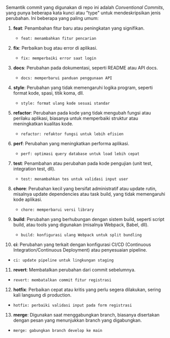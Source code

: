 Semantik commit yang digunakan di repo ini adalah *Conventional Commits*, yang punya beberapa kata kunci atau "type" untuk mendeskripsikan jenis perubahan. Ini beberapa yang paling umum:

1. **feat**: Penambahan fitur baru atau peningkatan yang signifikan.
   - `feat: menambahkan fitur pencarian`

2. **fix**: Perbaikan bug atau error di aplikasi.
   - `fix: memperbaiki error saat login`

3. **docs**: Perubahan pada dokumentasi, seperti README atau API docs.
   - `docs: memperbarui panduan penggunaan API`

4. **style**: Perubahan yang tidak memengaruhi logika program, seperti format kode, spasi, titik koma, dll.
   - `style: format ulang kode sesuai standar`

5. **refactor**: Perubahan pada kode yang tidak mengubah fungsi atau perilaku aplikasi, biasanya untuk memperbaiki struktur atau meningkatkan kualitas kode.
   - `refactor: refaktor fungsi untuk lebih efisien`

6. **perf**: Perubahan yang meningkatkan performa aplikasi.
   - `perf: optimasi query database untuk load lebih cepat`

7. **test**: Penambahan atau perubahan pada kode pengujian (unit test, integration test, dll).
   - `test: menambahkan tes untuk validasi input user`

8. **chore**: Perubahan kecil yang bersifat administratif atau update rutin, misalnya update dependencies atau task build, yang tidak memengaruhi kode aplikasi.
   - `chore: memperbarui versi library`

9. **build**: Perubahan yang berhubungan dengan sistem build, seperti script build, atau tools yang digunakan (misalnya Webpack, Babel, dll).
   - `build: konfigurasi ulang Webpack untuk split bundling`

10. **ci**: Perubahan yang terkait dengan konfigurasi CI/CD (Continuous Integration/Continuous Deployment) atau penyesuaian pipeline.
   - `ci: update pipeline untuk lingkungan staging`

11. **revert**: Membatalkan perubahan dari commit sebelumnya.
   - `revert: membatalkan commit fitur registrasi`

12. **hotfix**: Perbaikan cepat atau kritis yang perlu segera dilakukan, sering kali langsung di production.
   - `hotfix: perbaiki validasi input pada form registrasi`

13. **merge**: Digunakan saat menggabungkan branch, biasanya disertakan dengan pesan yang menunjukkan branch yang digabungkan.
   - `merge: gabungkan branch develop ke main`

